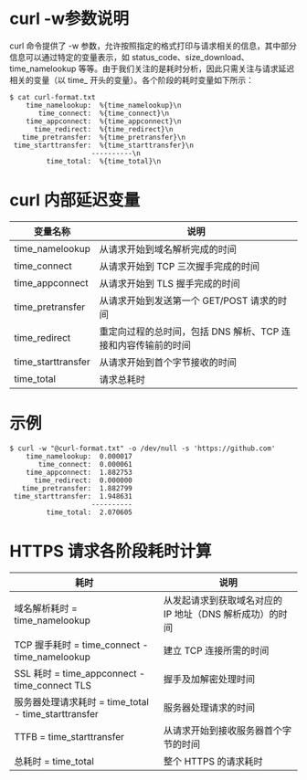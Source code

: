 # curl -w参数说明
curl 命令提供了 -w 参数，允许按照指定的格式打印与请求相关的信息，其中部分信息可以通过特定的变量表示，如 status_code、size_download、time_namelookup 等等。由于我们关注的是耗时分析，因此只需关注与请求延迟相关的变量（以 time_ 开头的变量）。各个阶段的耗时变量如下所示：
```
$ cat curl-format.txt
    time_namelookup:  %{time_namelookup}\n
       time_connect:  %{time_connect}\n
    time_appconnect:  %{time_appconnect}\n
      time_redirect:  %{time_redirect}\n
   time_pretransfer:  %{time_pretransfer}\n
 time_starttransfer:  %{time_starttransfer}\n
                    ----------\n
         time_total:  %{time_total}\n
```
# curl 内部延迟变量
|变量名称	|说明|
|---|---|
time_namelookup	|从请求开始到域名解析完成的时间
time_connect	|从请求开始到 TCP 三次握手完成的时间
time_appconnect	|从请求开始到 TLS 握手完成的时间
time_pretransfer	|从请求开始到发送第一个 GET/POST 请求的时间
time_redirect	|重定向过程的总时间，包括 DNS 解析、TCP 连接和内容传输前的时间
time_starttransfer	|从请求开始到首个字节接收的时间
time_total	|请求总耗时
# 示例
```
$ curl -w "@curl-format.txt" -o /dev/null -s 'https://github.com'
    time_namelookup:  0.000017
       time_connect:  0.000061
    time_appconnect:  1.882753
      time_redirect:  0.000000
   time_pretransfer:  1.882799
 time_starttransfer:  1.948631
                    ----------
         time_total:  2.070605
```
# HTTPS 请求各阶段耗时计算
|耗时|	说明|
|---|---|
域名解析耗时 = time_namelookup	|从发起请求到获取域名对应的 IP 地址（DNS 解析成功）的时间
TCP 握手耗时 = time_connect - time_namelookup	|建立 TCP 连接所需的时间
SSL 耗时 = time_appconnect - time_connect	TLS |握手及加解密处理时间
服务器处理请求耗时 = time_total - time_starttransfer	|服务器处理请求的时间
TTFB = time_starttransfer	|从请求开始到接收服务器首个字节的时间
总耗时 = time_total	|整个 HTTPS 的请求耗时

